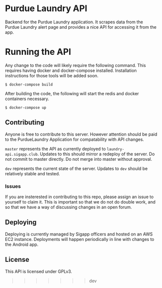 # Purdue Laundry API

Backend for the Purdue Laundry application. It scrapes data from the Purdue Laundry alert page and provides a nice API for accessing it from the app. 

# Running the API

Any change to the code will likely require the following command. This requires having docker and docker-compose installed. Installation instructions for those tools will be added soon. 

`$ docker-compose build`

After building the code, the following will start the redis and docker containers necessary. 

`$ docker-compose up`


## Contributing

Anyone is free to contribute to this server. However attention should be paid to the PurdueLaundry Application for compatability with API changes. 

`master` represents the API as currently deployed to `laundry-api.sigapp.club`. Updates to this should mirror a redeploy of the server. Do not commit to master directly. Do not merge into master without approval. 

`dev` represents the current state of the server. Updates to `dev` should be relatively stable and tested. 

### Issues

If you are insterested in contributing to this repo, please assign an issue to yourself to claim it. This is important so that we do not do double work, and so that we have a way of discussing changes in an open forum. 

## Deploying

Deploying is currently managed by Sigapp officers and hosted on an AWS EC2 instance. Deployments will happen periodically in line with changes to the Android app. 

## License

This API is licensed under GPLv3. 
>>>>>>> dev
